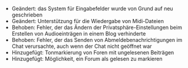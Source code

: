 - Geändert: das System für Eingabefelder wurde von Grund auf neu geschrieben
- Geändert: Unterstützung für die Wiedergabe von Midi-Dateien
- Behoben: Fehler, der das Ändern der Privatsphäre-Einstellungen beim Erstellen von Audioeinträgen in einem Blog verhinderte
- Behoben: Fehler, der das Senden von Abmeldebenachrichtigungen im Chat verursachte, auch wenn der Chat nicht geöffnet war
- Hinzugefügt: Tonmarkierung von Foren mit ungelesenen Beiträgen
- Hinzugefügt: Möglichkeit, ein Forum als gelesen zu markieren